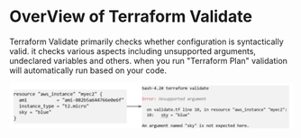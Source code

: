 # OverView of Terraform Validate
Terraform Validate primarily checks whether configuration is syntactically valid. it checks various aspects including unsupported arguments, undeclared variables and others. 
when you run "Terraform Plan" validation will automatically run based on your code.


![MY Image](images/Terraform_validate_1.png)